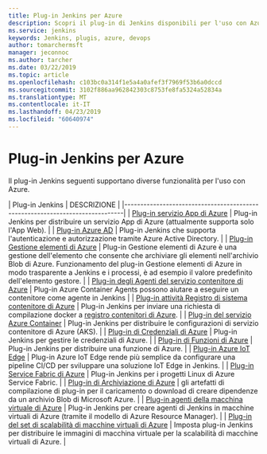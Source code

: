 ```yaml
---
title: Plug-in Jenkins per Azure
description: Scopri il plug-in di Jenkins disponibili per l'uso con Azure
ms.service: jenkins
keywords: Jenkins, plugis, azure, devops
author: tomarchermsft
manager: jeconnoc
ms.author: tarcher
ms.date: 03/22/2019
ms.topic: article
ms.openlocfilehash: c103bc0a314f1e5a4a0afef3f7969f53b6a0dccd
ms.sourcegitcommit: 3102f886aa962842303c8753fe8fa5324a52834a
ms.translationtype: MT
ms.contentlocale: it-IT
ms.lasthandoff: 04/23/2019
ms.locfileid: "60640974"
---
```

# <a name="jenkins-plugins-for-azure"></a>Plug-in Jenkins per Azure

Il plug-in Jenkins seguenti supportano diverse funzionalità per l'uso con Azure.
  
| Plug-in Jenkins | DESCRIZIONE                                   |
|------------------------------------------------------------------------------|
| [Plug-in servizio App di Azure](https://plugins.jenkins.io/azure-app-service)     | Plug-in Jenkins per distribuire un servizio App di Azure (attualmente supporta solo l'App Web). | 
| [Plug-in Azure AD](https://plugins.jenkins.io/azure-ad)                       | Plug-in Jenkins che supporta l'autenticazione e autorizzazione tramite Azure Active Directory. | 
| [Plug-in Gestione elementi di Azure](https://plugins.jenkins.io/azure-artifact-manager) | Plug-in Gestione elementi di Azure è una gestione dell'elemento che consente che archiviare gli elementi nell'archivio Blob di Azure. Funzionamento del plug-in Gestione elementi di Azure in modo trasparente a Jenkins e i processi, è ad esempio il valore predefinito dell'elemento gestore. | 
| [Plug-in degli Agenti del servizio contenitore di Azure](https://plugins.jenkins.io/azure-container-agents) | Plug-in Azure Container Agents possono aiutare a eseguire un contenitore come agente in Jenkins | 
| [Plug-in attività Registro di sistema contenitore di Azure](https://plugins.jenkins.io/azure-container-registry-tasks)       | Plug-in Jenkins per inviare una richiesta di compilazione docker a [registro contenitori di Azure](/azure/container-registry/container-registry-tasks-overview). |
| [Plug-in del servizio Azure Container](https://plugins.jenkins.io/azure-acs)       | Plug-in Jenkins per distribuire le configurazioni di servizio contenitore di Azure (AKS). | 
| [Plug-in di Credenziali di Azure](https://plugins.jenkins.io/azure-credentials)      | Plug-in Jenkins per gestire le credenziali di Azure. | 
| [Plug-in di Funzioni di Azure](https://plugins.jenkins.io/azure-function)           | Plug-in Jenkins per distribuire una funzione di Azure. | 
| [Plug-in Azure IoT Edge](https://plugins.jenkins.io/azure-iot-edge)           | Plug-in Azure IoT Edge rende più semplice da configurare una pipeline CI/CD per sviluppare una soluzione IoT Edge in Jenkins. | 
| [Plug-in Service Fabric di Azure](https://plugins.jenkins.io/service-fabric)     | Plug-in Jenkins per i progetti Linux di Azure Service Fabric. |
| [Plug-in di Archiviazione di Azure](https://plugins.jenkins.io/windows-azure-storage)     | gli artefatti di compilazione di plug-in per il caricamento o download di creare dipendenze da un archivio Blob di Microsoft Azure. | 
| [Plug-in agenti della macchina virtuale di Azure](https://plugins.jenkins.io/azure-vm-agents)         | Plug-in Jenkins per creare agenti di Jenkins in macchine virtuali di Azure (tramite il modello di Azure Resource Manager). | 
| [Plug-in del set di scalabilità di macchine virtuali di Azure](https://plugins.jenkins.io/azure-vmss)           | Imposta plug-in Jenkins per distribuire le immagini di macchina virtuale per la scalabilità di macchine virtuali di Azure. | 